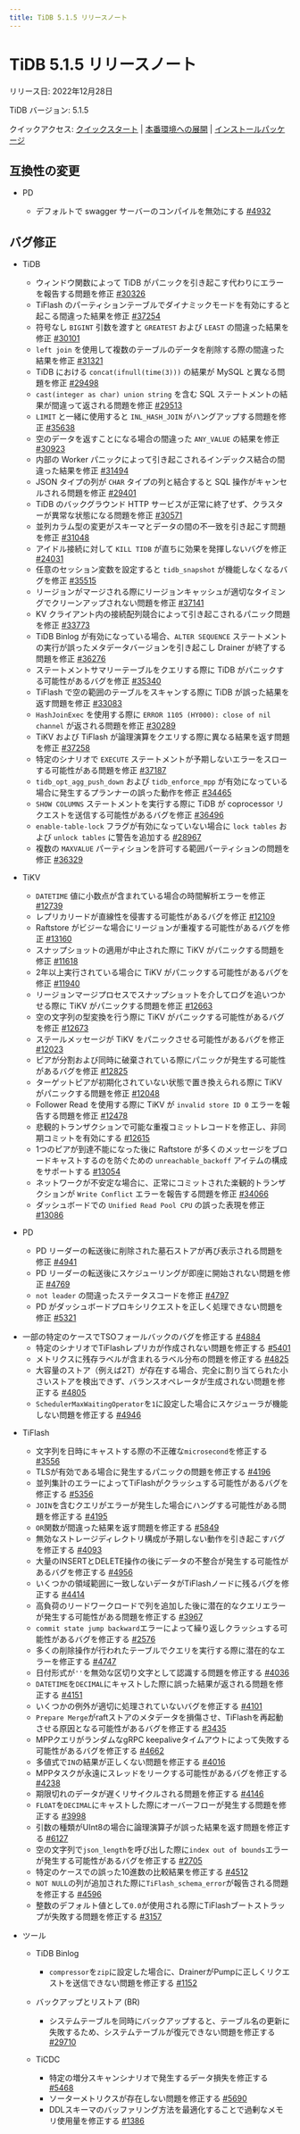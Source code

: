 ```yaml
---
title: TiDB 5.1.5 リリースノート
---
```


# TiDB 5.1.5 リリースノート

リリース日: 2022年12月28日

TiDB バージョン: 5.1.5

クイックアクセス: [クイックスタート](https://docs.pingcap.com/tidb/v5.1/quick-start-with-tidb) | [本番環境への展開](https://docs.pingcap.com/tidb/v5.1/production-deployment-using-tiup) | [インストールパッケージ](https://www.pingcap.com/download/?version=v5.1.5#version-list)

## 互換性の変更

+ PD

    - デフォルトで swagger サーバーのコンパイルを無効にする [#4932](https://github.com/tikv/pd/issues/4932)

## バグ修正

+ TiDB

    - ウィンドウ関数によって TiDB がパニックを引き起こす代わりにエラーを報告する問題を修正 [#30326](https://github.com/pingcap/tidb/issues/30326)
    - TiFlash のパーティションテーブルでダイナミックモードを有効にすると起こる間違った結果を修正 [#37254](https://github.com/pingcap/tidb/issues/37254)
    - 符号なし `BIGINT` 引数を渡すと `GREATEST` および `LEAST` の間違った結果を修正 [#30101](https://github.com/pingcap/tidb/issues/30101)
    - `left join` を使用して複数のテーブルのデータを削除する際の間違った結果を修正 [#31321](https://github.com/pingcap/tidb/issues/31321)
    - TiDB における `concat(ifnull(time(3)))` の結果が MySQL と異なる問題を修正 [#29498](https://github.com/pingcap/tidb/issues/29498)
    - `cast(integer as char) union string` を含む SQL ステートメントの結果が間違って返される問題を修正 [#29513](https://github.com/pingcap/tidb/issues/29513)
    - `LIMIT` と一緒に使用すると `INL_HASH_JOIN` がハングアップする問題を修正 [#35638](https://github.com/pingcap/tidb/issues/35638)
    - 空のデータを返すことになる場合の間違った `ANY_VALUE` の結果を修正 [#30923](https://github.com/pingcap/tidb/issues/30923)
    - 内部の Worker パニックによって引き起こされるインデックス結合の間違った結果を修正 [#31494](https://github.com/pingcap/tidb/issues/31494)
    - JSON タイプの列が `CHAR` タイプの列と結合すると SQL 操作がキャンセルされる問題を修正 [#29401](https://github.com/pingcap/tidb/issues/29401)
    - TiDB のバックグラウンド HTTP サービスが正常に終了せず、クラスターが異常な状態になる問題を修正 [#30571](https://github.com/pingcap/tidb/issues/30571)
    - 並列カラム型の変更がスキーマとデータの間の不一致を引き起こす問題を修正 [#31048](https://github.com/pingcap/tidb/issues/31048)
    - アイドル接続に対して `KILL TIDB` が直ちに効果を発揮しないバグを修正 [#24031](https://github.com/pingcap/tidb/issues/24031)
    - 任意のセッション変数を設定すると `tidb_snapshot` が機能しなくなるバグを修正 [#35515](https://github.com/pingcap/tidb/issues/35515)
    - リージョンがマージされる際にリージョンキャッシュが適切なタイミングでクリーンアップされない問題を修正 [#37141](https://github.com/pingcap/tidb/issues/37141)
    - KV クライアント内の接続配列競合によって引き起こされるパニック問題を修正 [#33773](https://github.com/pingcap/tidb/issues/33773)
    - TiDB Binlog が有効になっている場合、`ALTER SEQUENCE` ステートメントの実行が誤ったメタデータバージョンを引き起こし Drainer が終了する問題を修正 [#36276](https://github.com/pingcap/tidb/issues/36276)
    - ステートメントサマリーテーブルをクエリする際に TiDB がパニックする可能性があるバグを修正 [#35340](https://github.com/pingcap/tidb/issues/35340)
    - TiFlash で空の範囲のテーブルをスキャンする際に TiDB が誤った結果を返す問題を修正 [#33083](https://github.com/pingcap/tidb/issues/33083)
    - `HashJoinExec` を使用する際に `ERROR 1105 (HY000): close of nil channel` が返される問題を修正 [#30289](https://github.com/pingcap/tidb/issues/30289)
    - TiKV および TiFlash が論理演算をクエリする際に異なる結果を返す問題を修正 [#37258](https://github.com/pingcap/tidb/issues/37258)
    - 特定のシナリオで `EXECUTE` ステートメントが予期しないエラーをスローする可能性がある問題を修正 [#37187](https://github.com/pingcap/tidb/issues/37187)
    - `tidb_opt_agg_push_down` および `tidb_enforce_mpp` が有効になっている場合に発生するプランナーの誤った動作を修正 [#34465](https://github.com/pingcap/tidb/issues/34465)
    - `SHOW COLUMNS` ステートメントを実行する際に TiDB が coprocessor リクエストを送信する可能性があるバグを修正 [#36496](https://github.com/pingcap/tidb/issues/36496)
    - `enable-table-lock` フラグが有効になっていない場合に `lock tables` および `unlock tables` に警告を追加する [#28967](https://github.com/pingcap/tidb/issues/28967)
    - 複数の `MAXVALUE` パーティションを許可する範囲パーティションの問題を修正 [#36329](https://github.com/pingcap/tidb/issues/36329)

+ TiKV

    - `DATETIME` 値に小数点が含まれている場合の時間解析エラーを修正 [#12739](https://github.com/tikv/tikv/issues/12739)
    - レプリカリードが直線性を侵害する可能性があるバグを修正 [#12109](https://github.com/tikv/tikv/issues/12109)
    - Raftstore がビジーな場合にリージョンが重複する可能性があるバグを修正 [#13160](https://github.com/tikv/tikv/issues/13160)
    - スナップショットの適用が中止された際に TiKV がパニックする問題を修正 [#11618](https://github.com/tikv/tikv/issues/11618)
    - 2年以上実行されている場合に TiKV がパニックする可能性があるバグを修正 [#11940](https://github.com/tikv/tikv/issues/11940)
    - リージョンマージプロセスでスナップショットを介してログを追いつかせる際に TiKV がパニックする問題を修正 [#12663](https://github.com/tikv/tikv/issues/12663)
    - 空の文字列の型変換を行う際に TiKV がパニックする可能性があるバグを修正 [#12673](https://github.com/tikv/tikv/issues/12673)
    - ステールメッセージが TiKV をパニックさせる可能性があるバグを修正 [#12023](https://github.com/tikv/tikv/issues/12023)
    - ピアが分割および同時に破棄されている際にパニックが発生する可能性があるバグを修正 [#12825](https://github.com/tikv/tikv/issues/12825)
    - ターゲットピアが初期化されていない状態で置き換えられる際に TiKV がパニックする問題を修正 [#12048](https://github.com/tikv/tikv/issues/12048)
    - Follower Read を使用する際に TiKV が `invalid store ID 0` エラーを報告する問題を修正 [#12478](https://github.com/tikv/tikv/issues/12478)
    - 悲観的トランザクションで可能な重複コミットレコードを修正し、非同期コミットを有効にする [#12615](https://github.com/tikv/tikv/issues/12615)
    - 1つのピアが到達不能になった後に Raftstore が多くのメッセージをブロードキャストするのを防ぐための `unreachable_backoff` アイテムの構成をサポートする [#13054](https://github.com/tikv/tikv/issues/13054)
    - ネットワークが不安定な場合に、正常にコミットされた楽観的トランザクションが `Write Conflict` エラーを報告する問題を修正 [#34066](https://github.com/pingcap/tidb/issues/34066)
    - ダッシュボードでの `Unified Read Pool CPU` の誤った表現を修正 [#13086](https://github.com/tikv/tikv/issues/13086)

+ PD

    - PD リーダーの転送後に削除された墓石ストアが再び表示される問題を修正 [#4941](https://github.com/tikv/pd/issues/4941)
    - PD リーダーの転送後にスケジューリングが即座に開始されない問題を修正 [#4769](https://github.com/tikv/pd/issues/4769)
    - `not leader` の間違ったステータスコードを修正 [#4797](https://github.com/tikv/pd/issues/4797)
    - PD がダッシュボードプロキシリクエストを正しく処理できない問題を修正 [#5321](https://github.com/tikv/pd/issues/5321)
- 一部の特定のケースでTSOフォールバックのバグを修正する [#4884](https://github.com/tikv/pd/issues/4884)
    - 特定のシナリオでTiFlashレプリカが作成されない問題を修正する [#5401](https://github.com/tikv/pd/issues/5401)
    - メトリクスに残存ラベルが含まれるラベル分布の問題を修正する [#4825](https://github.com/tikv/pd/issues/4825)
    - 大容量のストア（例えば2T）が存在する場合、完全に割り当てられた小さいストアを検出できず、バランスオペレータが生成されない問題を修正する [#4805](https://github.com/tikv/pd/issues/4805)
    - `SchedulerMaxWaitingOperator`を`1`に設定した場合にスケジューラが機能しない問題を修正する [#4946](https://github.com/tikv/pd/issues/4946)

+ TiFlash

    - 文字列を日時にキャストする際の不正確な`microsecond`を修正する [#3556](https://github.com/pingcap/tiflash/issues/3556)
    - TLSが有効である場合に発生するパニックの問題を修正する [#4196](https://github.com/pingcap/tiflash/issues/4196)
    - 並列集計のエラーによってTiFlashがクラッシュする可能性があるバグを修正する [#5356](https://github.com/pingcap/tiflash/issues/5356)
    - `JOIN`を含むクエリがエラーが発生した場合にハングする可能性がある問題を修正する [#4195](https://github.com/pingcap/tiflash/issues/4195)
    - `OR`関数が間違った結果を返す問題を修正する [#5849](https://github.com/pingcap/tiflash/issues/5849)
    - 無効なストレージディレクトリ構成が予期しない動作を引き起こすバグを修正する [#4093](https://github.com/pingcap/tiflash/issues/4093)
    - 大量のINSERTとDELETE操作の後にデータの不整合が発生する可能性があるバグを修正する [#4956](https://github.com/pingcap/tiflash/issues/4956)
    - いくつかの領域範囲に一致しないデータがTiFlashノードに残るバグを修正する [#4414](https://github.com/pingcap/tiflash/issues/4414)
    - 高負荷のリードワークロードで列を追加した後に潜在的なクエリエラーが発生する可能性がある問題を修正する [#3967](https://github.com/pingcap/tiflash/issues/3967)
    - `commit state jump backward`エラーによって繰り返しクラッシュする可能性があるバグを修正する [#2576](https://github.com/pingcap/tiflash/issues/2576)
    - 多くの削除操作が行われたテーブルでクエリを実行する際に潜在的なエラーを修正する [#4747](https://github.com/pingcap/tiflash/issues/4747)
    - 日付形式が`''`を無効な区切り文字として認識する問題を修正する [#4036](https://github.com/pingcap/tiflash/issues/4036)
    - `DATETIME`を`DECIMAL`にキャストした際に誤った結果が返される問題を修正する [#4151](https://github.com/pingcap/tiflash/issues/4151)
    - いくつかの例外が適切に処理されていないバグを修正する [#4101](https://github.com/pingcap/tiflash/issues/4101)
    - `Prepare Merge`がraftストアのメタデータを損傷させ、TiFlashを再起動させる原因となる可能性があるバグを修正する [#3435](https://github.com/pingcap/tiflash/issues/3435)
    - MPPクエリがランダムなgRPC keepaliveタイムアウトによって失敗する可能性があるバグを修正する [#4662](https://github.com/pingcap/tiflash/issues/4662)
    - 多値式で`IN`の結果が正しくない問題を修正する [#4016](https://github.com/pingcap/tiflash/issues/4016)
    - MPPタスクが永遠にスレッドをリークする可能性があるバグを修正する [#4238](https://github.com/pingcap/tiflash/issues/4238)
    - 期限切れのデータが遅くリサイクルされる問題を修正する [#4146](https://github.com/pingcap/tiflash/issues/4146)
    - `FLOAT`を`DECIMAL`にキャストした際にオーバーフローが発生する問題を修正する [#3998](https://github.com/pingcap/tiflash/issues/3998)
    - 引数の種類がUInt8の場合に論理演算子が誤った結果を返す問題を修正する [#6127](https://github.com/pingcap/tiflash/issues/6127)
    - 空の文字列で`json_length`を呼び出した際に`index out of bounds`エラーが発生する可能性があるバグを修正する [#2705](https://github.com/pingcap/tiflash/issues/2705)
    - 特定のケースでの誤った10進数の比較結果を修正する [#4512](https://github.com/pingcap/tiflash/issues/4512)
    - `NOT NULL`の列が追加された際に`TiFlash_schema_error`が報告される問題を修正する [#4596](https://github.com/pingcap/tiflash/issues/4596)
    - 整数のデフォルト値として`0.0`が使用される際にTiFlashブートストラップが失敗する問題を修正する [#3157](https://github.com/pingcap/tiflash/issues/3157)

+ ツール

    + TiDB Binlog

        - `compressor`を`zip`に設定した場合に、DrainerがPumpに正しくリクエストを送信できない問題を修正する [#1152](https://github.com/pingcap/tidb-binlog/issues/1152)

    + バックアップとリストア (BR)

        - システムテーブルを同時にバックアップすると、テーブル名の更新に失敗するため、システムテーブルが復元できない問題を修正する [#29710](https://github.com/pingcap/tidb/issues/29710)

    + TiCDC

        - 特定の増分スキャンシナリオで発生するデータ損失を修正する [#5468](https://github.com/pingcap/tiflow/issues/5468)
        - ソーターメトリクスが存在しない問題を修正する [#5690](https://github.com/pingcap/tiflow/issues/5690)
        - DDLスキーマのバッファリング方法を最適化することで過剰なメモリ使用量を修正する [#1386](https://github.com/pingcap/tiflow/issues/1386)